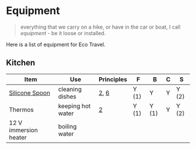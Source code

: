 # Equipment

> everything that we carry on a hike, or have in the car or boat, I call *equipment* - be it loose or installed.

Here is a list of equipment for Eco Travel.

## Kitchen

| Item | Use | Principles | F | B | C | S |
| ---- | --- | --------- |--- |---|---|---|
| [Silicone Spoon](#silicone_spoon) | cleaning dishes   | [2](#pp02), [6](#pp06) |Y (1)| Y | Y | Y (2)|
| Thermos                           | keeping hot water | [2](#pp02)             |Y (1)| Y (1) | Y | Y (2)|
| 12 V immersion heater             | boiling water     |
